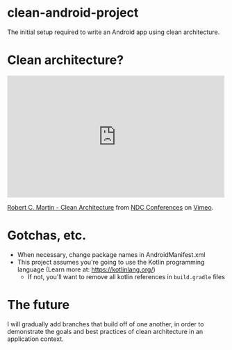 # clean-android-project
The initial setup required to write an Android app using clean architecture.

# Clean architecture?

<iframe src="https://player.vimeo.com/video/43612849" width="500" height="281" frameborder="0" webkitallowfullscreen mozallowfullscreen allowfullscreen></iframe> <p><a href="https://vimeo.com/43612849">Robert C. Martin - Clean Architecture</a> from <a href="https://vimeo.com/ndcconferences">NDC Conferences</a> on <a href="https://vimeo.com">Vimeo</a>.</p>

# Gotchas, etc.

* When necessary, change package names in AndroidManifest.xml
* This project assumes you're going to use the Kotlin programming language (Learn more at: https://kotlinlang.org/)
  * If not, you'll want to remove all kotlin references in `build.gradle` files
  
# The future

I will gradually add branches that build off of one another, in order to demonstrate the goals and best practices of clean architecture in an application context.
